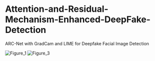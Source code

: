 # Attention-and-Residual-Mechanism-Enhanced-DeepFake-Detection
ARC-Net with GradCam and LIME for Deepfake Facial Image Detection

![Figure_1](https://github.com/user-attachments/assets/345fc736-de11-4608-b569-26cffdc7f1c7)
![Figure_3](https://github.com/user-attachments/assets/5bfdb978-158c-4644-9a63-5f29c152ee24)
